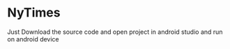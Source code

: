 # NyTimes

Just Download the source code and open project in android studio and run on android device 
